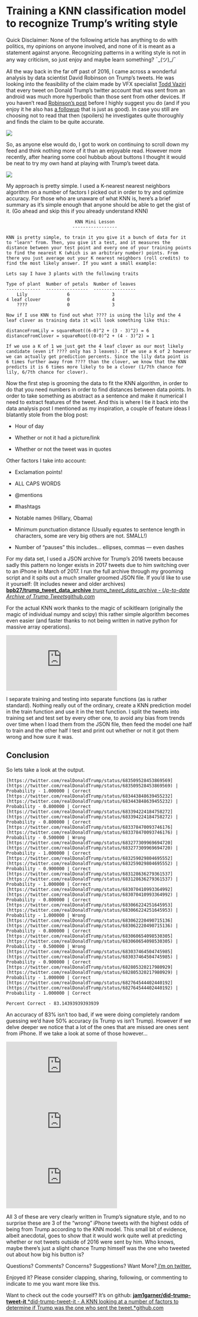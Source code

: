 
# Training a KNN classification model to recognize Trump’s writing style

Quick Disclaimer: None of the following article has anything to do with politics, my opinions on anyone involved, and none of it is meant as a statement against anyone. Recognizing patterns in a writing style is not in any way criticism, so just enjoy and maybe learn something? ¯\_(ツ)_/¯

All the way back in the far off past of 2016, I came across a wonderful analysis by data scientist David Robinson on Trump’s tweets. He was looking into the feasibility of the claim made by VFX specialist [Todd Vaziri](https://twitter.com/tvaziri) that every tweet on Donald Trump’s twitter account that was sent from an android was much more hyperbolic than those sent from other devices. If you haven’t read [Robinson’s post](http://varianceexplained.org/r/trump-tweets/) before I highly suggest you do (and if you enjoy it he also has [a followup](http://varianceexplained.org/r/trump-followup/) that is just as good). In case you still are choosing not to read that then (spoilers) he investigates quite thoroughly and finds the claim to be quite accurate.

![](https://cdn-images-1.medium.com/max/2256/1*oIRnGxotdPGOYIScf6T0Jw.png)

So, as anyone else would do, I got to work on continuing to scroll down my feed and think nothing more of it than an enjoyable read. However more recently, after hearing some cool hubbub about buttons I thought it would be neat to try my own hand at playing with Trump’s tweet data.

![](https://cdn-images-1.medium.com/max/2000/1*4GQ1pbwc7OUuq43PwzuQtw.png)

My approach is pretty simple. I used a K-nearest nearest neighbors algorithm on a number of factors I picked out in order to try and optimize accuracy. For those who are unaware of what KNN is, here’s a brief summary as it’s simple enough that anyone should be able to get the gist of it. (Go ahead and skip this if you already understand KNN)

                              KNN Mini Lesson 
                             -----------------

    KNN is pretty simple, to train it you give it a bunch of data for it to "learn" from. Then, you give it a test, and it measures the distance between your test point and every one of your training points to find the nearest K (which is an arbitrary number) points. From there you just average out your K nearest neighbors (roll credits) to find the most likely answer. If you want a small example:

    Lets say I have 3 plants with the following traits

    Type of plant  Number of petals  Number of leaves
    -------------  ----------------  ----------------
        Lily               6                3
    4 leaf clover          0                4
        ????               0                3

    Now if I use KNN to find out what ???? is using the lily and the 4 leaf clover as training data it will look something like this:

    distanceFromLily = squareRoot((6-0)^2 + (3 - 3)^2) = 6
    distanceFromClover = squareRoot((0-0)^2 + (4 - 3)^2) = 1

    If we use a K of 1 we just get the 4 leaf clover as our most likely candidate (even if ???? only has 3 leaves). If we use a K of 2 however we can actually get prediction percents. Since the lily data point is 6 times further away from ???? than the clover, we know that the KNN predicts it is 6 times more likely to be a clover (1/7th chance for lily, 6/7th chance for clover).

Now the first step is grooming the data to fit the KNN algorithm, in order to do that you need numbers in order to find distances between data points. In order to take something as abstract as a sentence and make it numerical I need to extract features of the tweet. And this is where I tie it back into the data analysis post I mentioned as my inspiration, a couple of feature ideas I blatantly stole from the blog post:

* Hour of day

* Whether or not it had a picture/link

* Whether or not the tweet was in quotes

Other factors I take into account:

* Exclamation points!

* ALL CAPS WORDS

* @mentions

* #hashtags

* Notable names (Hillary, Obama)

* Minimum punctuation distance (Usually equates to sentence length in characters, some are very big others are not. SMALL!)

* Number of “pauses” this includes… ellipses, commas — even dashes

For my data set, I used a JSON archive for Trump’s 2016 tweets because sadly this pattern no longer exists in 2017 tweets due to him switching over to an iPhone in March of 2017. I run the full archive through my grooming script and it spits out a much smaller groomed JSON file. If you’d like to use it yourself: (It includes newer and older archives)
[**bpb27/trump_tweet_data_archive**
*trump_tweet_data_archive - Up-to-date Archive of Trump Tweets*github.com](https://github.com/bpb27/trump_tweet_data_archive)

For the actual KNN work thanks to the magic of scikitlearn (originally the magic of individual numpy and scipy) this rather simple algorithm becomes even easier (and faster thanks to not being written in native python for massive array operations).

<iframe src="https://medium.com/media/a2ea4a13aed6970779d9abc163057312" frameborder=0></iframe>

I separate training and testing into separate functions (as is rather standard). Nothing really out of the ordinary, create a KNN prediction model in the train function and use it in the test function. I split the tweets into training set and test set by every other one, to avoid any bias from trends over time when I load them from the JSON file, then feed the model one half to train and the other half I test and print out whether or not it got them wrong and how sure it was.

## Conclusion

So lets take a look at the output.

    [https://twitter.com/realDonaldTrump/status/683509528453869569](https://twitter.com/realDonaldTrump/status/683509528453869569) | Probability - 1.000000 | Correct
    [https://twitter.com/realDonaldTrump/status/683443848639455232](https://twitter.com/realDonaldTrump/status/683443848639455232) | Probability - 0.800000 | Correct
    [https://twitter.com/realDonaldTrump/status/683394224184758272](https://twitter.com/realDonaldTrump/status/683394224184758272) | Probability - 0.800000 | Correct
    [https://twitter.com/realDonaldTrump/status/683378470093746176](https://twitter.com/realDonaldTrump/status/683378470093746176) | Probability - 0.500000 | Wrong
    [https://twitter.com/realDonaldTrump/status/683277309969694720](https://twitter.com/realDonaldTrump/status/683277309969694720) | Probability - 1.000000 | Correct
    [https://twitter.com/realDonaldTrump/status/683259029804695552](https://twitter.com/realDonaldTrump/status/683259029804695552) | Probability - 0.900000 | Correct
    [https://twitter.com/realDonaldTrump/status/683128636279361537](https://twitter.com/realDonaldTrump/status/683128636279361537) | Probability - 1.000000 | Correct
    [https://twitter.com/realDonaldTrump/status/683070410993364992](https://twitter.com/realDonaldTrump/status/683070410993364992) | Probability - 0.800000 | Correct
    [https://twitter.com/realDonaldTrump/status/683066224251645953](https://twitter.com/realDonaldTrump/status/683066224251645953) | Probability - 1.000000 | Wrong
    [https://twitter.com/realDonaldTrump/status/683062220490715136](https://twitter.com/realDonaldTrump/status/683062220490715136) | Probability - 0.800000 | Correct
    [https://twitter.com/realDonaldTrump/status/683060654098530305](https://twitter.com/realDonaldTrump/status/683060654098530305) | Probability - 0.500000 | Wrong
    [https://twitter.com/realDonaldTrump/status/683037464504745985](https://twitter.com/realDonaldTrump/status/683037464504745985) | Probability - 0.900000 | Correct
    [https://twitter.com/realDonaldTrump/status/682805320217980929](https://twitter.com/realDonaldTrump/status/682805320217980929) | Probability - 1.000000 | Correct
    [https://twitter.com/realDonaldTrump/status/682764544402440192](https://twitter.com/realDonaldTrump/status/682764544402440192) | Probability - 1.000000 | Correct

    Percent Correct - 83.14393939393939

An accuracy of 83% isn’t too bad, if we were doing completely random guessing we’d have 50% accuracy (is Trump vs isn’t Trump). However if we delve deeper we notice that a lot of the ones that are missed are ones sent from iPhone. If we take a look at some of those however…

<iframe src="https://medium.com/media/5725b464eee2f37eff42215e79ae4a30" frameborder=0></iframe>

<iframe src="https://medium.com/media/91d555d665b661a47a03a350e952b4d1" frameborder=0></iframe>

<iframe src="https://medium.com/media/3d2fe9b7789234a066bda5d352baefca" frameborder=0></iframe>

All 3 of these are very clearly written in Trump’s signature style, and to no surprise these are 3 of the “wrong” iPhone tweets with the highest odds of being from Trump according to the KNN model. This small bit of evidence, albeit anecdotal, goes to show that it would work quite well at predicting whether or not tweets outside of 2016 were sent by him. Who knows, maybe there’s just a slight chance Trump himself was the one who tweeted out about how big his button is?

Questions? Comments? Concerns? Suggestions? Want More?[ I’m on twitter.](https://twitter.com/jam1garner)

Enjoyed it? Please consider clapping, sharing, following, or commenting to indicate to me you want more like this.

Want to check out the code yourself? It’s on github:
[**jam1garner/did-trump-tweet-it**
*did-trump-tweet-it - A KNN looking at a number of factors to determine if Trump was the one who sent the tweet.*github.com](https://github.com/jam1garner/did-trump-tweet-it)
